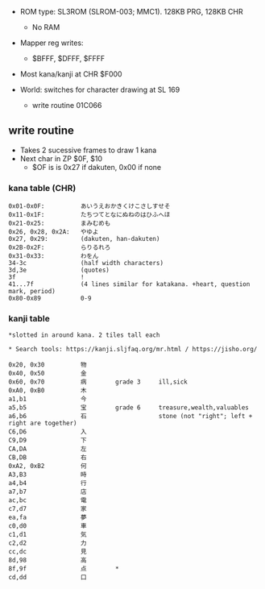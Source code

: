 * ROM type: SL3ROM (SLROM-003; MMC1). 128KB PRG, 128KB CHR
    * No RAM
    
* Mapper reg writes:
    * $BFFF, $DFFF, $FFFF
    
* Most kana/kanji at CHR $F000

* World: switches for character drawing at SL 169
    * write routine 01C066
   
## write routine
   * Takes 2 sucessive frames to draw 1 kana
   * Next char in ZP $0F, $10
       * $OF is is 0x27 if dakuten, 0x00 if none

### kana table (CHR)
    0x01-0x0F:          あいうえおかきくけこさしすせそ
    0x11-0x1F:          たちつてとなにぬねのはひふへほ
    0x21-0x25:          まみむめも
    0x26, 0x28, 0x2A:   やゆよ
    0x27, 0x29:         (dakuten, han-dakuten)
    0x2B-0x2F:          らりるれろ
    0x31-0x33:          わをん
    34-3c               (half width characters)
    3d,3e               (quotes)
    3f                  !
    41...7f             (4 lines similar for katakana. +heart, question mark, period)
    0x80-0x89           0-9
    
### kanji table

    *slotted in around kana. 2 tiles tall each
    
    * Search tools: https://kanji.sljfaq.org/mr.html / https://jisho.org/
    
    0x20, 0x30          物
    0x40, 0x50          金
    0x60, 0x70          病        grade 3     ill,sick
    0xA0, 0xB0          木
    a1,b1               今
    a5,b5               宝        grade 6     treasure,wealth,valuables
    a6,b6               石                    stone (not "right"; left + right are together)
    C6,D6               入
    C9,D9               下
    CA,DA               左
    CB,DB               右
    0xA2, 0xB2          何
    A3,B3               時
    a4,b4               行
    a7,b7               店
    ac,bc               電
    c7,d7               家
    ea,fa               夢
    c0,d0               車
    c1,d1               気
    c2,d2               力
    cc,dc               見
    8d,98               高
    8f,9f               点        *
    cd,dd               口
    
